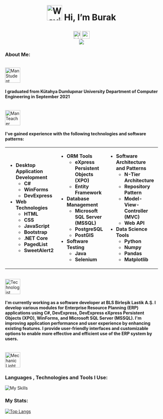 <h1 align="center">
  <p>
    <img src="https://raw.githubusercontent.com/Tarikul-Islam-Anik/Animated-Fluent-Emojis/master/Emojis/Hand%20gestures/Waving%20Hand%20Light%20Skin%20Tone.png"
    alt="Waving Hand Light Skin Tone" width="50" height="50" /> 
    Hi, I’m Burak
  </p>
</h1>

<div align="center">
  <a href="https://www.linkedin.com/in/burak-yılmam-6a21191a7/">
    <img src="https://img.shields.io/static/v1?message=LinkedIn&logo=linkedin&label=&color=0077B5&logoColor=white&labelColor=&style=for-the-badge" height="25" alt="linkedin logo"  />
  </a>
  <a href="mailto:burakyilmamm@hotmail.com">
    <img src="https://img.shields.io/badge/Outlook-0078D4?style=for-the-badge&logo=microsoft-outlook&logoColor=white" height="25" alt="outlook logo"  />
  </a>
</div>

<div align="center">
  <img src="https://visitor-badge.laobi.icu/badge?page_id=Burakyilmam.Burakyilmam&"  />
</div>

<h3 align="left">
  About Me:
</h3>
<br>
<img src="https://raw.githubusercontent.com/Tarikul-Islam-Anik/Animated-Fluent-Emojis/master/Emojis/People%20with%20professions/Man%20Student%20Light%20Skin%20Tone.png" alt="Man Student Light Skin Tone" width="50" height="50" />
<h4>I graduated from Kütahya Dumlupınar University Department of Computer Engineering in September 2021</h4>
<br>
<img src="https://raw.githubusercontent.com/Tarikul-Islam-Anik/Animated-Fluent-Emojis/master/Emojis/People%20with%20professions/Man%20Teacher%20Light%20Skin%20Tone.png" alt="Man Teacher Light Skin Tone" width="50" height="50" />
<h4>I've gained experience with the following technologies and software patterns:</h4>
<table>
  <tr>
     <td>
       <ul>
         <li><b>Desktop Application Development</b>
          <ul>
            <li><b>C#</b></li>
            <li><b>WinForms</b></li>
            <li><b>DevExpress</b></li>
          </ul>
        </li>
        <li><b>Web Technologies</b>
          <ul>
            <li><b>HTML</b></li>
            <li><b>CSS</b></li>
            <li><b>JavaScript</b></li>
            <li><b>Bootstrap</b></li>
            <li><b>.NET Core</b></li>
            <li><b>PagedList</b></li>
            <li><b>SweetAlert2</b></li>
          </ul>
        </li>
       </ul>
     </td>
     <td>
       <ul>
         <li><b>ORM Tools</b>
          <ul>
            <li><b>eXpress Persistent Objects (XPO)</b></li>
            <li><b>Entity Framework</b></li>
          </ul>
        </li>
        <li><b>Database Management</b>
          <ul>
            <li><b>Microsoft SQL Server (MSSQL)</b></li>
            <li><b>PostgreSQL</b></li>    
            <li><b>PostGIS</b></li>    
          </ul>
        </li>
        <li><b>Software Testing</b>
          <ul>
            <li><b>Java</b></li>
            <li><b>Selenium</b></li>
          </ul>
        </li>
       </ul>
     </td>
     <td>
       <ul>
          <li><b>Software Architecture and Patterns</b>
          <ul>
            <li><b>N-Tier Architecture</b></li>
            <li><b>Repository Pattern</b></li>
            <li><b>Model-View-Controller (MVC)</b></li>
            <li><b>Web API</b></li>
          </ul>
        </li>
        <li><b>Data Science Tools</b>
          <ul>
            <li><b>Python</b></li>
            <li><b>Numpy</b></li>
            <li><b>Pandas</b></li>
            <li><b>Matplotlib</b></li>
          </ul>
        </li>
       </ul>
     </td>
     <td>
       <ul>
          <li><b>Mapping Tools</b>
          <ul>
            <li><b>Leaflet.js</b></li>
            <li><b>Leaflet.Draw</b></li>   
            <li><b>Leaflet Routing Machine</b></li> 
            <li><b>Turf.js</b></li>    
          </ul>
        </li>
        <li><b>Used API</b>
          <ul>
            <li><b>Geolocation API</b></li>
            <li><b>FreeCurrency API</b></li>   
            <li><b>OpenWeatherMap API</b></li> 
            <li><b>Collect API - Pharmacy API</b></li>    
            <li><b>Google Maps Direction API</b></li>    
          </ul>
        </li>
       </ul>
     </td>
  </tr>
</table>
<br>
<img src="https://raw.githubusercontent.com/Tarikul-Islam-Anik/Animated-Fluent-Emojis/master/Emojis/People%20with%20professions/Technologist%20Light%20Skin%20Tone.png" alt="Technologist Light Skin Tone" width="50" height="50" /> 
<h4>
I'm currently working as a software developer at BLS Birleşik Lastik A.Ş. I develop various modules for Enterprise Resource Planning (ERP) applications using C#, DevExpress, DevExpress eXpress Persistent Objects (XPO), WinForms, and Microsoft SQL Server (MSSQL). I'm improving application performance and user experience by enhancing existing features. I provide user-friendly interfaces and customizable options to enable more effective and efficient use of the ERP system by users.
</h4>
<br>
<img src="https://raw.githubusercontent.com/Tarikul-Islam-Anik/Animated-Fluent-Emojis/master/Emojis/People%20with%20professions/Mechanic%20Light%20Skin%20Tone.png" alt="Mechanic Light Skin Tone" width="50" height="50" />
<h3 align="left">Languages , Technologies and Tools I Use:</h3>

![My Skills](https://go-skill-icons.vercel.app/api/icons?i=word,powerpoint,excel,html,css,js,bootstrap,cs,dotnet,sqlserver,postgresql,java,selenium,python,numpy,pandas,matplotlib,leaflet,arduino,vscode,visualstudio,eclipse,idea,anaconda,jupyter)

<h3 align="left">My Stats:</h3>

[![Top Langs](https://github-readme-stats-git-masterrstaa-rickstaa.vercel.app/api/top-langs/?username=Burakyilmam)](https://github.com/anuraghazra/github-readme-stats)
